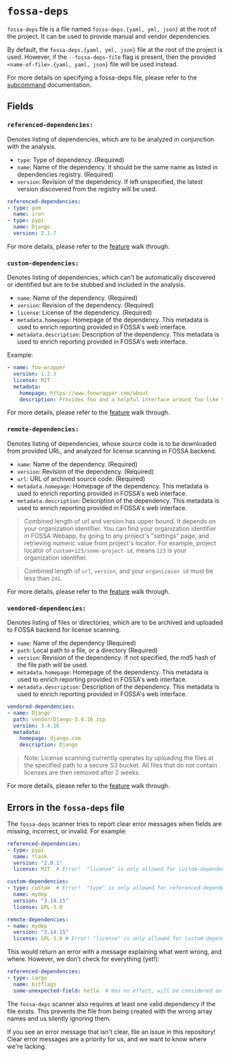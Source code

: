 # `fossa-deps`

`fossa-deps` file is a file named `fossa-deps.{yaml, yml, json}` at the root of the project. It can be used to provide manual and vendor dependencies.

By default, the `fossa-deps.{yaml, yml, json}` file at the root of the project is used. However, if the `--fossa-deps-file` flag is present, then the provided `<name-of-file>.{yaml, yaml, json}` file will be used instead.

For more details on specifying a fossa-deps file, please refer to the [subcommand](../subcommands/analyze.md) documentation.

## Fields

### `referenced-dependencies:`

Denotes listing of dependencies, which are to be analyzed in conjunction with the analysis.

- `type`: Type of dependency. (Required)
- `name`: Name of the dependency. It should be the same name as listed in dependencies registry. (Required)
- `version`: Revision of the dependency. If left unspecified, the latest version discovered from the registry will be used.

```yaml
referenced-dependencies:
- type: gem
  name: iron
- type: pypi
  name: Django
  version: 2.1.7
```

For more details, please refer to the [feature](../../features/manual-dependencies.md) walk through.

### `custom-dependencies:`

Denotes listing of dependencies, which can't be automatically discovered or identified but are to be stubbed and included in the analysis.

- `name`: Name of the dependency. (Required)
- `version`: Revision of the dependency. (Required)
- `license`: License of the dependency. (Required)
- `metadata.homepage`: Homepage of the dependency. This metadata is used to enrich reporting provided in FOSSA's web interface.
- `metadata.description`: Description of the dependency. This metadata is used to enrich reporting provided in FOSSA's web interface.

Example:
```yaml
- name: foo-wrapper
  version: 1.2.3
  license: MIT
  metadata:
    homepage: https://www.foowrapper.com/about
    description: Provides foo and a helpful interface around foo-like tasks.
```

For more details, please refer to the [feature](../../features/manual-dependencies.md) walk through.

### `remote-dependencies:`

Denotes listing of dependencies, whose source code is to be downloaded from provided URL, and analyzed for license scanning in FOSSA backend.

- `name`: Name of the dependency. (Required)
- `version`: Revision of the dependency. (Required)
- `url`: URL of archived source code. (Required)
- `metadata.homepage`: Homepage of the dependency. This metadata is used to enrich reporting provided in FOSSA's web interface.
- `metadata.description`: Description of the dependency. This metadata is used to enrich reporting provided in FOSSA's web interface.

> Combined length of url and version has upper bound. It depends on your organization identifier. You can
find your organization identifier in FOSSA Webapp, by going to any project's "settings" page, and retrieving
numeric value from project's locator. For example, project locator of `custom+123/some-project-id`, means
`123` is your organization identifier.

> Combined length of `url`, `version`, and your `organizaion id` must be less than `241`.

For more details, please refer to the [feature](../../features/manual-dependencies.md) walk through.

### `vendored-dependencies:`

Denotes listing of files or directories, which are to be archived and uploaded to FOSSA backend for license scanning.

- `name`: Name of the dependency (Required)
- `path`: Local path to a file, or a directory (Required)
- `version`: Revision of the dependency. If not specified, the md5 hash of the file path will be used.
- `metadata.homepage`: Homepage of the dependency. This metadata is used to enrich reporting provided in FOSSA's web interface.
- `metadata.description`: Description of the dependency. This metadata is used to enrich reporting provided in FOSSA's web interface.

```yaml
vendored-dependencies:
- name: Django
  path: vendor/Django-3.4.16.zip
  version: 3.4.16
  metadata:
    homepage: django.com
    description: Django
```
> Note: License scanning currently operates by uploading the files at the specified path to a secure S3 bucket. All files that do not contain licenses are then removed after 2 weeks.

For more details, please refer to the [feature](../../features/vendored-dependencies.md) walk through.

## Errors in the `fossa-deps` file

The `fossa-deps` scanner tries to report clear error messages when fields are missing, incorrect, or invalid.  For example:

```yaml
referenced-dependencies:
- type: pypi
  name: flask
  version: "2.0.1"
  license: MIT  # Error!  "license" is only allowed for custom-dependencies

custom-dependencies:
- type: custom  # Error!  "type" is only allowed for referenced-dependencies
  name: mydep
  version: "3.14.15"
  license: GPL-3.0

remote-dependencies:
- name: mydep
  version: "3.14.15"
  license: GPL-3.0 # Error! "license" is only allowed for custom-dependencies
```

This would return an error with a message explaining what went wrong, and where.  However, we don't check for everything (yet!):

```yaml
referenced-dependencies:
- type: cargo
  name: bitflags
  some-unexpected-field: hello  # Has no effect, will be considered an error in future versions.
```

The `fossa-deps` scanner also requires at least one valid dependency if the file exists.  This prevents the file from being created with the wrong array names and us silently ignoring them.

If you see an error message that isn't clear, file an issue in this repository!  Clear error messages are a priority for us, and we want to know where we're lacking.
